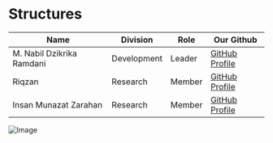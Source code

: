 <!-- membuat title -->
# Structures

<!-- membuat table -->
| Name | Division | Role | Our Github |
|------|----------|------|------------|
| M. Nabil Dzikrika Ramdani | Development | Leader | [GitHub Profile](https://github.com/nabildzr) |
| Riqzan | Research | Member | [GitHub Profile](https://github.com/nabildzr) |
| Insan Munazat Zarahan | Research | Member | [GitHub Profile](https://github.com/nabildzr) |

![Image](https://id.pinterest.com/pin/2674081023516123/)
